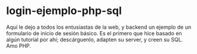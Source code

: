 # login-ejemplo-php-sql
Aquí le dejo a todos los entusiastas de la web, y backend un ejemplo de un formulario de inicio de sesión básico. Es el primero que hice basado en algún tutorial por ahí; descárguenlo, adapten su server, y creen su SQL. Amo PHP.
